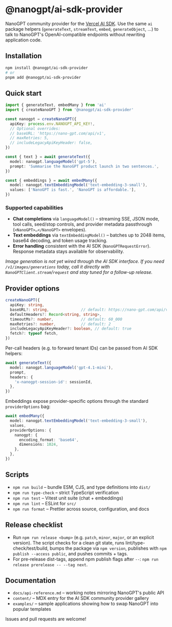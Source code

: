 # @nanogpt/ai-sdk-provider

NanoGPT community provider for the [Vercel AI SDK](https://ai-sdk.dev). Use the same `ai` package helpers (`generateText`, `streamText`, `embed`, `generateObject`, …) to talk to NanoGPT's OpenAI-compatible endpoints without rewriting application code.

## Installation

```bash
npm install @nanogpt/ai-sdk-provider
# or
pnpm add @nanogpt/ai-sdk-provider
```

## Quick start

```ts
import { generateText, embedMany } from 'ai'
import { createNanoGPT } from '@nanogpt/ai-sdk-provider'

const nanogpt = createNanoGPT({
  apiKey: process.env.NANOGPT_API_KEY!,
  // Optional overrides:
  // baseURL: 'https://nano-gpt.com/api/v1',
  // maxRetries: 5,
  // includeLegacyApiKeyHeader: false,
})

const { text } = await generateText({
  model: nanogpt.languageModel('gpt-5'),
  prompt: 'Summarise the NanoGPT product launch in two sentences.',
})

const { embeddings } = await embedMany({
  model: nanogpt.textEmbeddingModel('text-embedding-3-small'),
  values: ['NanoGPT is fast.', 'NanoGPT is affordable.'],
})
```

### Supported capabilities

- **Chat completions** via `languageModel()` – streaming SSE, JSON mode, tool calls, seed/stop controls, and provider metadata passthrough (`<NanoGPT>…</NanoGPT>` envelopes).
- **Text embeddings** via `textEmbeddingModel()` – batches up to 2048 items, base64 decoding, and token usage tracking.
- **Error handling** consistent with the AI SDK (`NanoGPTRequestError`). Response metadata stays available for observability.

_Image generation is not yet wired through the AI SDK interface. If you need `/v1/images/generations` today, call it directly with `NanoGPTClient.stream`/`request` and stay tuned for a follow-up release._

## Provider options

```ts
createNanoGPT({
  apiKey: string,
  baseURL?: string,              // default: https://nano-gpt.com/api/v1
  defaultHeaders?: Record<string, string>,
  timeoutMs?: number,            // default: 60_000
  maxRetries?: number,           // default: 2
  includeLegacyApiKeyHeader?: boolean, // default: true
  fetch?: typeof fetch,
})
```

Per-call headers (e.g. to forward tenant IDs) can be passed from AI SDK helpers:

```ts
await generateText({
  model: nanogpt.languageModel('gpt-4.1-mini'),
  prompt,
  headers: {
    'x-nanogpt-session-id': sessionId,
  },
})
```

Embeddings expose provider-specific options through the standard `providerOptions` bag:

```ts
await embedMany({
  model: nanogpt.textEmbeddingModel('text-embedding-3-small'),
  values,
  providerOptions: {
    nanogpt: {
      encoding_format: 'base64',
      dimensions: 1024,
    },
  },
})
```

## Scripts

- `npm run build` – bundle ESM, CJS, and type definitions into `dist/`
- `npm run type-check` – strict TypeScript verification
- `npm run test` – Vitest unit suite (chat + embeddings)
- `npm run lint` – ESLint for `src/`
- `npm run format` – Prettier across source, configuration, and docs

## Release checklist

- Run `npm run release <bump>` (e.g. `patch`, `minor`, `major`, or an explicit version). The script checks for a clean git state, runs lint/type-check/test/build, bumps the package via `npm version`, publishes with `npm publish --access public`, and pushes commits + tags.
- For pre-release dist-tags, append npm publish flags after `--`: `npm run release prerelease -- --tag next`.

## Documentation

- `docs/api-reference.md` – working notes mirroring NanoGPT's public API
- `content/` – MDX entry for the AI SDK community provider gallery
- `examples/` – sample applications showing how to swap NanoGPT into popular templates

Issues and pull requests are welcome!